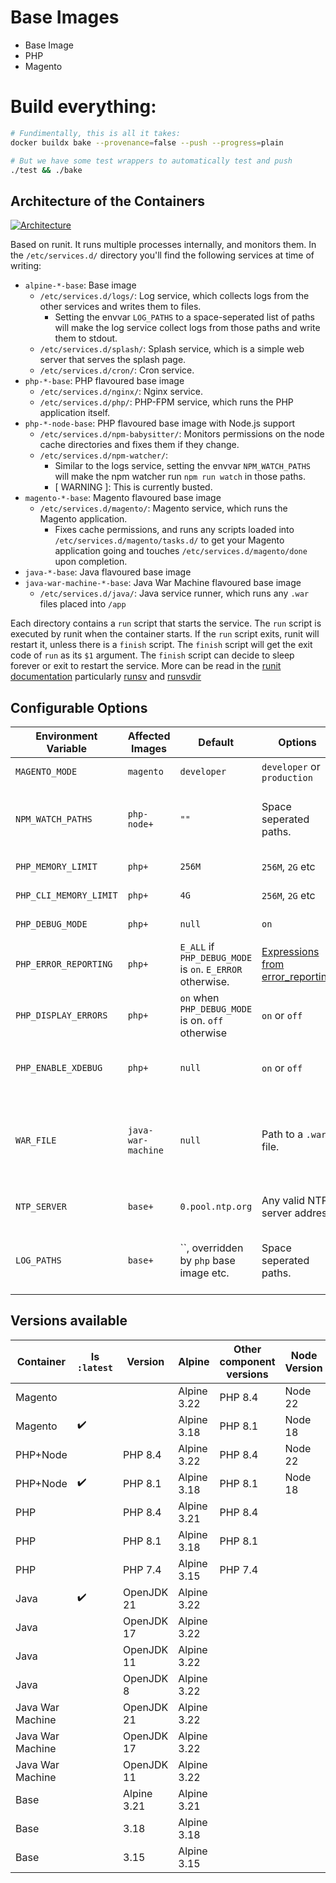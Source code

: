 # Base Images

- Base Image
- PHP
- Magento

# Build everything:

```bash
# Fundimentally, this is all it takes:
docker buildx bake --provenance=false --push --progress=plain

# But we have some test wrappers to automatically test and push
./test && ./bake
```

## Architecture of the Containers

[![Architecture](./.docs/pwh-container-stack.svg)](./.docs/pwh-container-stack.svg)

Based on runit. It runs multiple processes internally, and monitors them. In the `/etc/services.d/` directory you'll find the following services at time of writing:

- `alpine-*-base`: Base image
  - `/etc/services.d/logs/`: Log service, which collects logs from the other services and writes them to files.
    - Setting the envvar `LOG_PATHS` to a space-seperated list of paths will make the log service collect logs from those paths and write them to stdout.
  - `/etc/services.d/splash/`: Splash service, which is a simple web server that serves the splash page.
  - `/etc/services.d/cron/`: Cron service.
- `php-*-base`: PHP flavoured base image
  - `/etc/services.d/nginx/`: Nginx service.
  - `/etc/services.d/php/`: PHP-FPM service, which runs the PHP application itself.
- `php-*-node-base`: PHP flavoured base image with Node.js support
  - `/etc/services.d/npm-babysitter/`: Monitors permissions on the node cache directories and fixes them if they change.
  - `/etc/services.d/npm-watcher/`:
    - Similar to the logs service, setting the envvar `NPM_WATCH_PATHS` will make the npm watcher run `npm run watch` in those paths.
    - [ WARNING ]: This is currently busted.
- `magento-*-base`: Magento flavoured base image
  - `/etc/services.d/magento/`: Magento service, which runs the Magento application.
    - Fixes cache permissions, and runs any scripts loaded into `/etc/services.d/magento/tasks.d/` to get your Magento application going and touches `/etc/services.d/magento/done` upon completion.
- `java-*-base`: Java flavoured base image
- `java-war-machine-*-base`: Java War Machine flavoured base image
  - `/etc/services.d/java/`: Java service runner, which runs any `.war` files placed into `/app`

Each directory contains a `run` script that starts the service.
The `run` script is executed by runit when the container starts.
If the `run` script exits, runit will restart it, unless there is a `finish` script.
The `finish` script will get the exit code of `run` as its `$1` argument.
The `finish` script can decide to sleep forever or exit to restart the service.
More can be read in the [runit documentation](http://smarden.org/runit) particularly [runsv](https://smarden.org/runit/runsv.8) and [runsvdir](https://smarden.org/runit/runsvdir.8)

## Configurable Options

| Environment Variable   | Affected Images    | Default                                                   | Options                                                                                        | Description                                                                                                                      |
| ---------------------- | ------------------ | --------------------------------------------------------- | ---------------------------------------------------------------------------------------------- | -------------------------------------------------------------------------------------------------------------------------------- |
| `MAGENTO_MODE`         | `magento`          | `developer`                                               | `developer` or `production`                                                                    | The mode in which Magento will run.                                                                                              |
| `NPM_WATCH_PATHS`      | `php-node+`        | `""`                                                      | Space seperated paths.                                                                         | Paths to watch for changes. The paths to watch for changes using `npm run watch` in the application.                             |
| `PHP_MEMORY_LIMIT`     | `php+`             | `256M`                                                    | `256M`, `2G` etc                                                                               | The memory limit for PHP scripts.                                                                                                |
| `PHP_CLI_MEMORY_LIMIT` | `php+`             | `4G`                                                      | `256M`, `2G` etc                                                                               | The memory limit for PHP CLI scripts.                                                                                            |
| `PHP_DEBUG_MODE`       | `php+`             | `null`                                                    | `on`                                                                                           | Enable or disable debug mode.                                                                                                    |
| `PHP_ERROR_REPORTING`  | `php+`             | `E_ALL` if `PHP_DEBUG_MODE` is `on`. `E_ERROR` otherwise. | [Expressions from error_reporting](https://www.php.net/manual/en/function.error-reporting.php) | override error_reporting level.                                                                                                  |
| `PHP_DISPLAY_ERRORS`   | `php+`             | `on` when `PHP_DEBUG_MODE` is on. `off` otherwise         | `on` or `off`                                                                                  | Enable or disable display errors.                                                                                                |
| `PHP_ENABLE_XDEBUG`    | `php+`             | `null`                                                    | `on` or `off`                                                                                  | Enable or disable Xdebug. Is influenced by `PHP_ERROR_REPORTING`.                                                                |
| `WAR_FILE`             | `java-war-machine` | `null`                                                    | Path to a `.war` file.                                                                         | An explicit path to the `.war` file to run. Will be autodetected if not present. Only neccisary if executable name is ambiguous. |
| `NTP_SERVER`           | `base+`            | `0.pool.ntp.org`                                          | Any valid NTP server address                                                                   | The NTP server to use for time synchronization.                                                                                  |
| `LOG_PATHS`            | `base+`            | ``, overridden by `php` base image etc.                   | Space seperated paths.                                                                         | Paths to collect logs from. The paths of files to collect logs from and write them to stdout.                                    |

## Versions available

| Container        | Is `:latest` | Version     | Alpine      | Other component versions | Node Version | Tag                                          |
| ---------------- | ------------ | ----------- | ----------- | ------------------------ | ------------ | -------------------------------------------- |
| Magento          | ️            |             | Alpine 3.22 | PHP 8.4                  | Node 22      | ghcr.io/roushtech/docker/magento:8.4         |
| Magento          | ✔️           |             | Alpine 3.18 | PHP 8.1                  | Node 18      | ghcr.io/roushtech/docker/magento:8.1         |
| PHP+Node         | ️            | PHP 8.4     | Alpine 3.22 | PHP 8.4                  | Node 22      | ghcr.io/roushtech/docker/php-node:8.4        |
| PHP+Node         | ✔️           | PHP 8.1     | Alpine 3.18 | PHP 8.1                  | Node 18      | ghcr.io/roushtech/docker/php-node:8.1        |
| PHP              |              | PHP 8.4     | Alpine 3.21 | PHP 8.4                  |              | ghcr.io/roushtech/docker/php-node:8.4        |
| PHP              |              | PHP 8.1     | Alpine 3.18 | PHP 8.1                  |              | ghcr.io/roushtech/docker/php-node:8.1        |
| PHP              |              | PHP 7.4     | Alpine 3.15 | PHP 7.4                  |              | ghcr.io/roushtech/docker/php-node:7.4        |
| Java             | ✔️           | OpenJDK 21  | Alpine 3.22 |                          |              | ghcr.io/roushtech/docker/java:21             |
| Java             |              | OpenJDK 17  | Alpine 3.22 |                          |              | ghcr.io/roushtech/docker/java:17             |
| Java             |              | OpenJDK 11  | Alpine 3.22 |                          |              | ghcr.io/roushtech/docker/java:11             |
| Java             |              | OpenJDK 8   | Alpine 3.22 |                          |              | ghcr.io/roushtech/docker/java:8              |
| Java War Machine |              | OpenJDK 21  | Alpine 3.22 |                          |              | ghcr.io/roushtech/docker/java:war-machine-21 |
| Java War Machine |              | OpenJDK 17  | Alpine 3.22 |                          |              | ghcr.io/roushtech/docker/java:war-machine-17 |
| Java War Machine |              | OpenJDK 11  | Alpine 3.22 |                          |              | ghcr.io/roushtech/docker/java:war-machine-11 |
| Base             |              | Alpine 3.21 | Alpine 3.21 |                          |              | ghcr.io/roushtech/docker/base:3.21           |
| Base             |              | 3.18        | Alpine 3.18 |                          |              | ghcr.io/roushtech/docker/base:3.18           |
| Base             |              | 3.15        | Alpine 3.15 |                          |              | ghcr.io/roushtech/docker/base:3.15           |
